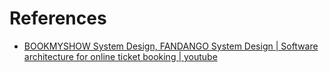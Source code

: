 # References

- [BOOKMYSHOW System Design, FANDANGO System Design | Software architecture for online ticket booking | youtube](https://www.youtube.com/watch?v=lBAwJgoO3Ek)
